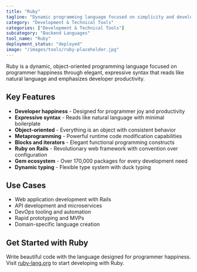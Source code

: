 ```yaml
---
title: "Ruby"
tagline: "Dynamic programming language focused on simplicity and developer happiness"
category: "Development & Technical Tools"
categories: ["Development & Technical Tools"]
subcategory: "Backend Languages"
tool_name: "Ruby"
deployment_status: "deployed"
image: "/images/tools/ruby-placeholder.jpg"
---
```

Ruby is a dynamic, object-oriented programming language focused on programmer happiness through elegant, expressive syntax that reads like natural language and emphasizes developer productivity.

## Key Features

- **Developer happiness** - Designed for programmer joy and productivity
- **Expressive syntax** - Reads like natural language with minimal boilerplate
- **Object-oriented** - Everything is an object with consistent behavior
- **Metaprogramming** - Powerful runtime code modification capabilities
- **Blocks and iterators** - Elegant functional programming constructs
- **Ruby on Rails** - Revolutionary web framework with convention over configuration
- **Gem ecosystem** - Over 170,000 packages for every development need
- **Dynamic typing** - Flexible type system with duck typing

## Use Cases

- Web application development with Rails
- API development and microservices
- DevOps tooling and automation
- Rapid prototyping and MVPs
- Domain-specific language creation

## Get Started with Ruby

Write beautiful code with the language designed for programmer happiness. Visit [ruby-lang.org](https://www.ruby-lang.org) to start developing with Ruby.